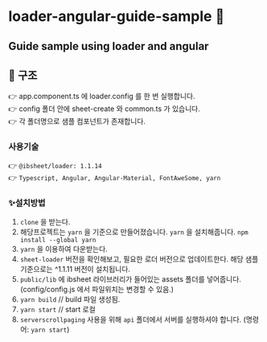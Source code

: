 # loader-angular-guide-sample 👋

## Guide sample using loader and angular

## 📖 구조

👉 app.component.ts 에 loader.config 를 한 번 실행합니다. <br/>
👉 config 폴더 안에 sheet-create 와 common.ts 가 있습니다. <br/>
👉 각 폴더명으로 샘플 컴포넌트가 존재합니다.

### 사용기술

👉 `@ibsheet/loader: 1.1.14` <br/>
👉 `Typescript, Angular, Angular-Material, FontAweSome, yarn`

### ✨설치방법

1. `clone` 을 받는다.
2. 해당프로젝트는 `yarn` 을 기준으로 만들어졌습니다. `yarn` 을 설치해줍니다. `npm install --global yarn`
3. `yarn` 을 이용하여 다운받는다.
4. `sheet-loader` 버전을 확인해보고, 필요한 로더 버전으로 업데이트한다. 해당 샘플 기준으로는 ^1.1.11 버전이 설치됩니다.
5. `public/lib` 에 ibsheet 라이브러리가 들어있는 assets 폴더를 넣어줍니다. (config/config.js 에서 파일위치는 변경할 수 있음.)
6. `yarn build` // build 파일 생성됨.
7. `yarn start` // start 로컬
8. `serverscrollpaging` 사용을 위해 `api` 폴더에서 서버를 실행하셔야 합니다. (명령어: `yarn start`)
